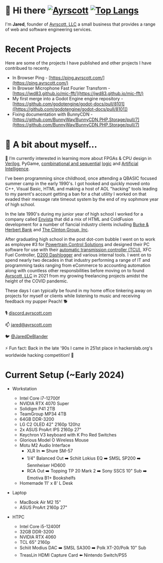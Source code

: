 # 👋 Hi there  [![Ayrscott](https://cdn.ayrscott.com/logo.png)](https://ayrscott.com/) [![Top Langs](https://github-readme-stats.vercel.app/api/top-langs/?username=jwd83&layout=compact&hide=css,html,openscad,arduino,vim%20script,powershell,hack,mako&langs_count=20)](https://github.com/anuraghazra/github-readme-stats)

<div align="right" style="float:float">





</div>

I'm **Jared**, founder of [Ayrscott, LLC](https://ayrscott.com/) a small business that provides a range of web and software engineering services. 

# Recent Projects

Here are some of the projects I have published and other projects I have contribued to recenty.

* In Browser Ping - [https://ping.ayrscott.com/](https://ping.ayrscott.com/)
* In Browser Microphone Fast Fourier Transform - [https://jwd83.github.io/mic-fft/](https://jwd83.github.io/mic-fft/)
* My first merge into a Godot Engine engine repository - [https://github.com/godotengine/godot-docs/pull/8101]([https://github.com/godotengine/godot-docs/pull/8101])
* Fixing documentation with BunnyCDN - [https://github.com/BunnyWay/BunnyCDN.PHP.Storage/pull/7](https://github.com/BunnyWay/BunnyCDN.PHP.Storage/pull/7)



# 📖 A bit about myself...

🌱 I’m currently interested in learning more about FPGAs & CPU design in [Verilog](https://hdlbits.01xz.net/wiki/Special:VlgStats/5CBCEE65CFD17EBB), PyGame, [combinational and sequential](https://www.amazon.com/Digital-Computer-Electronics-Albert-Malvino/dp/0028005945) [logic](https://store.steampowered.com/app/1444480/Turing_Complete/) and [Artificial Intelligence](https://chat.openai.com/).

I've been programming since childhood, once attending a QBASIC focused summer camp in the early 1990's. I got hooked and quickly moved onto C++, Visual Basic, HTML and making a host of AOL "hacking" tools leading to my parent's account getting a ban for a chat utility I worked on that evaded their message rate timeout system by the end of my sophmore year of high school.

In the late 1990's during my junior year of high school I worked for a company called [Envista](https://web.archive.org/web/19991011020250/http://envista.com/envista/index.html) that did a mix of HTML and ColdFusion development for a number of fiancial industry clients including [Burke & Herbert Bank](https://www.burkeandherbertbank.com) and [The Clinton Group, Inc](https://www.dnb.com/business-directory/company-profiles.the_clinton_group_inc.33ea3499ac99219ffe428ac284ae43f0.html).

After graduating high school in the post dot-com bubble I went on to work as employee #3 for [Powertrain Control Solutions](https://www.powertraincontrolsolutions.com/) and designed their PC software for use with their [automatic transmission controller (TCU)](https://www.powertraincontrolsolutions.com/Performance_Aftermarket/Products/Transmission_Products/TCM2000_Transmission_Controller/), XFC Fuel Controller, [D200 Dashlogger](https://www.powertraincontrolsolutions.com/Performance_Aftermarket//Products/Displays/D200_Dashlogger/) and various internal tools. I went on to spend nearly two decades in that industry performing a range of IT and programming tasks ranging from eCommerce to accounting automation along with countless other responsbilities before moving on to found [Ayrscott, LLC](https://ayrscott.com/) in 2021 from my growing freelancing projects amidst the height of the COVID pandemic.

 These days I can typically be found in my home office tinkering away on projects for myself or clients while listening to music and receiving feedback my pupper Peach! 🐕
 
🎙️ [discord.ayrscott.com](http://discord.ayrscott.com/)

📫 [jared@ayrscott.com](mailto:jared@ayrscott.com)

🐦 [@JaredDeBlander](https://twitter.com/JaredDeBlander)

⚡ Fun fact: Back in the late '90s I came in 251st place in hackerslab.org's worldwide hacking competition! 🥷

# Current Setup (~Early 2024)

* Workstation
    * Intel Core i7-12700f
    * NVIDIA RTX 4070 Super
    * Solidigm P41 2TB
    * TeamGroup MP34 4TB
    * 64GB DDR-3200
    * LG C2 OLED 42" 2160p 120hz 
    * 2x ASUS ProArt IPS 2160p 27"
    * Keychron V3 keyboard with K Pro Red Switches
    * Glorious Model O Wireless Mouse
    * Motu M2 Audio Interface
        * XLR In ⬅️ Shure SM-57
        * 1/4" Balanced Out ➡️ Schiit Lokius EQ ➡️ SMSL SP200 ➡️ Sennheiser HD600
        * RCA Out ➡️ Topping TP 20 Mark 2 ➡️ Sony SSCS 10" Sub ➡️ Emotiva B1+ Bookshelfs
    * Homemade 11' x 8' L Desk

* Laptop
    * MacBook Air M2 15"
    * ASUS ProArt 2160p 27"
* HTPC
    * Intel Core i5-12400f
    * 32GB DDR-3200
    * NVIDIA RTX 4060
    * TCL 65" 2160p
    * Schiit Modius DAC ➡️ SMSL SA300 ➡️ Polk XT-20/Polk 10" Sub
    * TreasLin HDMI Capture Card ⬅️ Nintendo Switch/PS5
 
<!--
**jwd83/jwd83** is a ✨ _special_ ✨ repository because its `README.md` (this file) appears on your GitHub profile.

Here are some ideas to get you started:

- 🔭 I’m currently working on ...
- 🌱 I’m currently learning ...
- 👯 I’m looking to collaborate on ...
- 🤔 I’m looking for help with ...
- 💬 Ask me about ...
- 📫 How to reach me: ...
- 😄 Pronouns: ...
- ⚡ Fun fact: ...
-->
